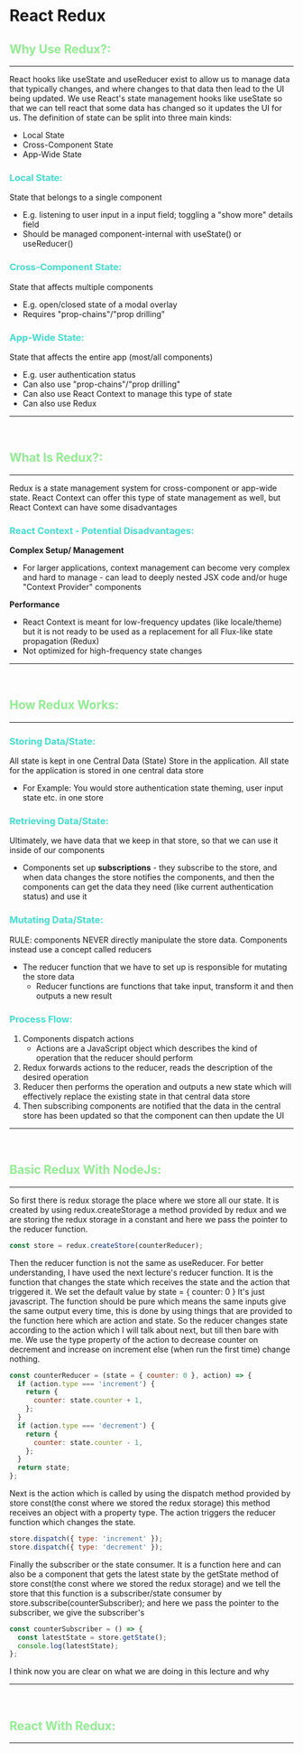 <style>
th, thead {
    border-top:1pt solid;
    border-bottom: 2px solid;
    border-left: none;
    border-right: none;
}
td {
    border-top: 1px solid;
    border-bottom: 1px solid;
    border-left: 1px solid;
    border-right: 1px solid;
}
</style>

# React Redux

## <span style="color:lightgreen">Why Use Redux?:</span>

---

React hooks like useState and useReducer exist to allow us to manage data that typically changes, and where changes to that data then lead to the UI being updated. We use React's state management hooks like useState so that we can tell react that some data has changed so it updates the UI for us. The definition of state can be split into three main kinds:

- Local State
- Cross-Component State
- App-Wide State

### <span style="color:turquoise">Local State:</span>

State that belongs to a single component

- E.g. listening to user input in a input field; toggling a "show more" details field
- Should be managed component-internal with useState() or useReducer()

### <span style="color:turquoise">Cross-Component State:</span>

State that affects multiple components

- E.g. open/closed state of a modal overlay
- Requires "prop-chains"/"prop drilling"

### <span style="color:turquoise">App-Wide State:</span>

State that affects the entire app (most/all components)

- E.g. user authentication status
- Can also use "prop-chains"/"prop drilling"
- Can also use React Context to manage this type of state
- Can also use Redux

---

<br>

## <span style="color:lightgreen">What Is Redux?:</span>

---

Redux is a state management system for cross-component or app-wide state. React Context can offer this type of state management as well, but React Context can have some disadvantages

### <span style="color:turquoise">React Context - Potential Disadvantages:</span>

**Complex Setup/ Management**

- For larger applications, context management can become very complex and hard to manage - can lead to deeply nested JSX code and/or huge "Context Provider" components

**Performance**

- React Context is meant for low-frequency updates (like locale/theme) but it is not ready to be used as a replacement for all Flux-like state propagation (Redux)
- Not optimized for high-frequency state changes

---

<br>

## <span style="color:lightgreen">How Redux Works:</span>

---

### <span style="color:turquoise">Storing Data/State:</span>

All state is kept in one Central Data (State) Store in the application. All state for the application is stored in one central data store

- For Example: You would store authentication state theming, user input state etc. in one store

### <span style="color:turquoise">Retrieving Data/State:</span>

Ultimately, we have data that we keep in that store, so that we can use it inside of our components

- Components set up **subscriptions** - they subscribe to the store, and when data changes the store notifies the components, and then the components can get the data they need (like current authentication status) and use it

### <span style="color:turquoise">Mutating Data/State:</span>

RULE: components NEVER directly manipulate the store data. Components instead use a concept called reducers

- The reducer function that we have to set up is responsible for mutating the store data
  - Reducer functions are functions that take input, transform it and then outputs a new result

### <span style="color:turquoise">Process Flow:</span>

1. Components dispatch actions
   - Actions are a JavaScript object which describes the kind of operation that the reducer should perform
1. Redux forwards actions to the reducer, reads the description of the desired operation
1. Reducer then performs the operation and outputs a new state which will effectively replace the existing state in that central data store
1. Then subscribing components are notified that the data in the central store has been updated so that the component can then update the UI

---

<br>

## <span style="color:lightgreen">Basic Redux With NodeJs:</span>

---

So first there is redux storage the place where we store all our state. It is created by using redux.createStorage a method provided by redux and we are storing the redux storage in a constant and here we pass the pointer to the reducer function.

```javascript
const store = redux.createStore(counterReducer);
```

Then the reducer function is not the same as useReducer. For better understanding, I have used the next lecture's reducer function. It is the function that changes the state which receives the state and the action that triggered it. We set the default value by state = { counter: 0 } It's just javascript. The function should be pure which means the same inputs give the same output every time, this is done by using things that are provided to the function here which are action and state. So the reducer changes state according to the action which I will talk about next, but till then bare with me. We use the type property of the action to decrease counter on decrement and increase on increment else (when run the first time) change nothing.

```javascript
const counterReducer = (state = { counter: 0 }, action) => {
  if (action.type === 'increment') {
    return {
      counter: state.counter + 1,
    };
  }
  if (action.type === 'decrement') {
    return {
      counter: state.counter - 1,
    };
  }
  return state;
};
```

Next is the action which is called by using the dispatch method provided by store const(the const where we stored the redux storage) this method receives an object with a property type. The action triggers the reducer function which changes the state.

```javascript
store.dispatch({ type: 'increment' });
store.dispatch({ type: 'decrement' });
```

Finally the subscriber or the state consumer. It is a function here and can also be a component that gets the latest state by the getState method of store const(the const where we stored the redux storage) and we tell the store that this function is a subscriber/state consumer by store.subscribe(counterSubscriber); and here we pass the pointer to the subscriber, we give the subscriber's

```javascript
const counterSubscriber = () => {
  const latestState = store.getState();
  console.log(latestState);
};
```

I think now you are clear on what we are doing in this lecture and why

---

<br>

## <span style="color:lightgreen">React With Redux:</span>

---
